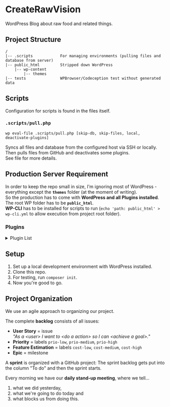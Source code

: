 # CreateRawVision

WordPress Blog about raw food and related things.

## Project Structure

```
/
|-- .scripts            For managing environments (pulling files and database from server)
|-- public_html         Stripped down WordPress
    |-- wp-content
        |-- themes
|-- tests               WPBrowser/Codeception test without generated data
```

## Scripts

Configuration for scripts is found in the files itself.

### `.scripts/pull.php`

`wp eval-file .scripts/pull.php [skip-db, skip-files, local, deactivate-plugins]`

Syncs all files and database from the configured host via SSH or locally.
Then pulls files from GitHub and deactivates some plugins.  
See file for more details.

## Production Server Requirement

In order to keep the repo small in size, I'm ignoring most of WordPress - everything except the **`themes`** folder (at the moment of writing).  
So the production has to come with **WordPress and all Plugins installed**.  
The root WP folder has to be **`public_html`**.  
**WP-CLI** has to be installed for scripts to run (`echo 'path: public_html' > wp-cli.yml` to allow execution from project root folder).

### Plugins

<details>
<summary>Plugin List</summary>

- ad-inserter  
  For inserting banner ads on top and within the content.
- antispam-bee  
  For filtering spam comments.
- autoptimize  
  Minifying everything. Works better than SiteGround Plugin for now, but eventually removing it.
- classic-editor  
  Opt out of block editor.
- code-snippets  
  Custom PHP snippets. Gets removed.
- contact-form-7  
  Contact forms. Gets replaced.
- cookie-notice  
  Cookie notice popup. Gets removed.
- genesis-enews-extended  
  Subscription form.
- google-analytics-for-wordpress  
  User tracking.
- jetpack  
  Currently used for lazy-loading images, image CDN, automatic social media sharing, comment subscriptions and similar post suggestions
- jquery-pin-it-button-for-images  
  Pinterest Pin Buttons. Gets replaced.
- luckywp-table-of-contents  
  Table of contents.
- polylang  
  Multilingual Plugin. Deactivated for now.
- popup-maker  
  Show newsletter popup.
- redirection  
  Redirects for changing urls.
- relevanssi  
  Better search.
- sg-cachepress  
  SiteGround Optimizer plugin. Maybe use all features in the future.
- shared-counts  
  Fast sharing plugin
- shortcodes-ultimate  
  Some styling shortcodes. Gets replaced.
- slide-anything  
  Sliders.
- tablepress  
  Better tables for WP.
- tablepress-responsive-tables  
  Make tables responsive.
- tinymce-advanced  
  Classic Paragraph for Block editor.
- user-role-editor  
  Custom user roles with custom capabilites.
- widget-logic  
  Show widgets only on certain pages. Gets removed.
- widget-shortcode  
  Use widgets as a shortcode. Gets removed.
- wordfence  
  Making wordpress more secure. Gets removed.
- wp-gdpr-compliance  
  Making WordPress GDPR compliant. Gets removed.
- wp-recipe-maker  
  Managing recipes in a beatiful way.
- wp-recipe-maker-premium
- wp-user-avatar  
  Use custom user avatars.
- wordpress-seo  
  YoastSEO. Improved everything SEO.

</details>

## Setup

1. Set up a local development environment with WordPress installed.
2. Clone this repo.
3. For testing, run `composer init`.
4. Now you're good to go.

## Project Organization

We use an agile approach to organizing our project.

The complete **backlog** consists of all issues:

- **User Story** = issue  
  _"As a \<user> I want to \<do a action> so I can \<achieve a goal>."_
- **Priority** = labels `prio-low`, `prio-medium`, `prio-high`
- **Feature Estimation** = labels `cost-low`, `cost-medium`, `cost-high`
- **Epic** = milestone

A **sprint** is organized with a GitHub project: The sprint backlog gets put into the column "To do" and then the sprint starts.

Every morning we have our **daily stand-up meeting**, where we tell...

1. what we did yesterday,
2. what we're going to do today and
3. what blocks us from doing this.
